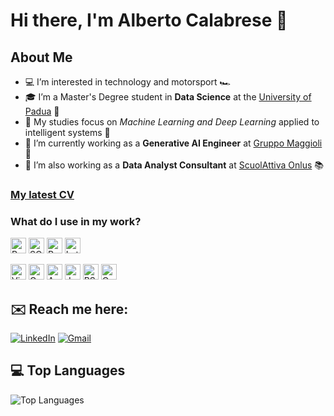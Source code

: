 # Hi there, I'm Alberto Calabrese 👋

## About Me
</div>

- 💻 I’m interested in technology and motorsport 🏎️
- 🎓 I’m a Master's Degree student in **Data Science** at the [University of Padua](https://datascience.math.unipd.it/) 🏫
- 🤖 My studies focus on *Machine Learning and Deep Learning* applied to intelligent systems 🧠
- 🏢 I’m currently working as a **Generative AI Engineer** at [Gruppo Maggioli](https://www.maggioli.com/) 🤖
- 💼 I’m also working as a **Data Analyst Consultant** at [ScuolAttiva Onlus](https://www.scuolattiva.it/) 📚

</div>
<h3><a href="CV.pdf">My latest CV</a>

### What do I use in my work?

</div>

<p>
  <img alt="Python" src="https://img.shields.io/badge/Python-3776AB?logo=python&logoColor=white&style=plastic" height="25"/>
  <img alt="SQL" src="https://img.shields.io/badge/SQL-fee900?style=plastic&logoColor=white" height="25"/>
  <img alt="R" src="https://img.shields.io/badge/R-276DC3?logo=r&logoColor=white&style=plastic" height="25"/>
  <img alt="Latex" src="https://img.shields.io/badge/Latex-008080?style=plastic&logo=latex&logoColor=white&logoSize=auto" height="25"/>
<p>

</div>
<p>
  <img alt="Visual Studio Code" src="https://img.shields.io/badge/Visual Studio Code-007ACC?logo=VisualStudioCode&logoColor=white&style=plastic" height="25"/>
  <img alt="Google Colab" src="https://img.shields.io/badge/Google%20Colab-F9AB00?style=plastic&logo=googlecolab&logoColor=white&logoSize=auto" height="25"/>
  <img alt="Anaconda" src="https://img.shields.io/badge/Anaconda-44A833?style=plastic&logo=anaconda&logoColor=white&logoSize=auto" height="25"/>
  <img alt="Jupyter" src="https://img.shields.io/badge/Jupyter-F37626?logo=Jupyter&logoColor=white&style=plastic" height="25"/>
  <img alt="RStudio" src="https://img.shields.io/badge/RStudio-75AADB?style=plastic&logo=rstudioide&logoColor=white&logoSize=auto" height="25"/>
  <img alt="Overleaf" src="https://img.shields.io/badge/Overleaf-47A141?style=plastic&logo=overleaf&logoColor=white&logoSize=auto" height="25"/>
</p>

##  ✉️ Reach me here:
</div>

[![LinkedIn](https://img.shields.io/badge/LinkedIn-0077B5?style=for-the-badge&logo=linkedin&logoColor=white)](https://www.linkedin.com/in/alberto-calabrese1999/)
[![Gmail](https://img.shields.io/badge/Gmail-D14836?style=for-the-badge&logo=gmail&logoColor=white)](mailto:albertocalabrese99@gmail.com)

## 💻 Top Languages
</div>

![Top Languages](https://github-readme-stats.vercel.app/api/top-langs/?username=Albi1999&layout=compact&theme=radical)
